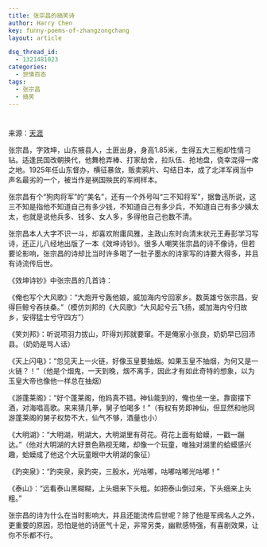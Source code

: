 ```yaml
---
title: 张宗昌的搞笑诗
author: Harry Chen
key: funny-poems-of-zhangzongchang
layout: article

dsq_thread_id:
  - 1321481023
categories:
  - 世情百态
tags:
  - 张宗昌
  - 搞笑
---
```

# 

来源：[天涯][1]

  张宗昌，字效坤，山东掖县人，土匪出身，身高1.85米，生得五大三粗却性情刁钻。适逢民国改朝换代，他舞枪弄棒、打家劫舍，拉队伍、抢地盘，侥幸混得一席之地。1925年任山东督办，横征暴敛，贩卖鸦片、勾结日本，成了北洋军阀当中声名最劣的一个，被当作是祸国殃民的军阀样本。

  张宗昌有个“狗肉将军”的“美名”，还有一个外号叫“三不知将军”，据鲁迅所说，这三不知是指他不知道自己有多少钱，不知道自己有多少兵，不知道自己有多少姨太太，也就是说他兵多、钱多、女人多，多得他自己也数不清。

  张宗昌本人大字不识一斗，却喜欢附庸风雅，主政山东时向清末状元王寿彭学习写诗，还正儿八经地出版了一本《效坤诗钞》。很多人嘲笑张宗昌的诗不像诗，但若要论影响，张宗昌的诗却比当时许多喝了一肚子墨水的诗家写的诗要大得多，并且有诗流传后世。

  《效坤诗钞》中张宗昌的几首诗：

  《俺也写个大风歌》：“大炮开兮轰他娘，威加海内兮回家乡。数英雄兮张宗昌，安得巨鲸兮吞扶桑。”（模仿刘邦的《大风歌》“大风起兮云飞扬，威加海内兮归故乡，安得猛士兮守四方”）

  《笑刘邦》：听说项羽力拔山，吓得刘邦就要窜。不是俺家小张良，奶奶早已回沛县。（奶奶是骂人话）

  《天上闪电》：“忽见天上一火链，好像玉皇要抽烟。如果玉皇不抽烟，为何又是一火链？！”（他是个烟鬼，一天到晚，烟不离手，因此才有如此奇特的想象，以为玉皇大帝也像他一样总在抽烟）

  《游蓬莱阁》：“好个蓬莱阁，他妈真不错。神仙能到的，俺也坐一坐。靠窗摆下酒，对海唱高歌。来来猜几拳，舅子怕喝多！”（有权有势即神仙，但显然和他同游蓬莱阁的舅子权势不大，仙气不够，酒量也小）

  《大明湖》：“大明湖，明湖大，大明湖里有荷花。荷花上面有蛤蟆，一戳一蹦达。”（他对大明湖的大好景色熟视无睹，却像一个玩童，唯独对湖里的蛤蟆感兴趣，蛤蟆成了他这个大玩童眼中大明湖的象征）

  《趵突泉》：“趵突泉，泉趵突，三股水，光咕嘟，咕嘟咕嘟光咕嘟！”

  《泰山》：“远看泰山黑糊糊，上头细来下头粗。如把泰山倒过来，下头细来上头粗。”

  张宗昌的诗为什么在当时影响大，并且还能流传后世呢？除了他是军阀名人之外，更重要的原因，恐怕是他的诗匪气十足，非常另类，幽默感特强，有喜剧效果，让你不乐都不行。

   [1]: http://www.tianya.cn/techforum/content/14/1/784232.shtml
